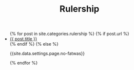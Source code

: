 ﻿---
title: Rulership
layout: page
active: rulership
permalink: /rulership/
---

<article class="post">
<ul class="posts">
    {% for post in site.categories.rulership %}
    {% if post.url %}
    <li>
      <a href="{{ post.url }}">{{ post.title }}</a>
    </li>
    {% endif %}
    {% else %}
    <p>{{site.data.settings.page.no-fatwas}}</p>
  {% endfor %}
</ul>
</article>